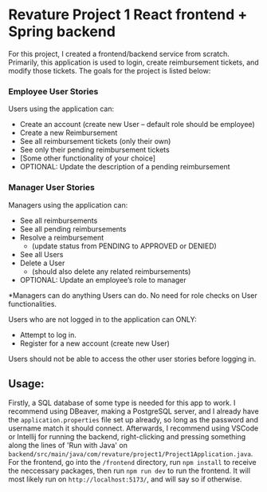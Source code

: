 # Revature Project 1 React frontend + Spring backend

For this project, I created a frontend/backend service from scratch. Primarily, this application is used to login, create reimbursement tickets, and modify those tickets. The goals for the project is listed below:

### Employee User Stories
Users using the application can:
- Create an account (create new User – default role should be employee)
- Create a new Reimbursement
- See all reimbursement tickets (only their own)
- See only their pending reimbursement tickets
- [Some other functionality of your choice]
- OPTIONAL: Update the description of a pending reimbursement

### Manager User Stories
Managers using the application can:
- See all reimbursements
- See all pending reimbursements
- Resolve a reimbursement
  - (update status from PENDING to APPROVED or DENIED)
- See all Users
- Delete a User
  - (should also delete any related reimbursements)
- OPTIONAL: Update an employee’s role to manager

\*Managers can do anything Users can do. No need for role checks on User functionalities.

Users who are not logged in to the application can ONLY:
- Attempt to log in.
- Register for a new account (create new User)

Users should not be able to access the other user stories before logging in. 

## Usage:
Firstly, a SQL database of some type is needed for this app to work. I recommend using DBeaver, making a PostgreSQL server, and I already have the `application.properties` file set up already, so long as the password and username match it should connect. Afterwards, I recommend using VSCode or Intellij for running the backend, right-clicking and pressing something along the lines of 'Run with Java' on `backend/src/main/java/com/revature/project1/Project1Application.java`.\
For the frontend, go into the `/frontend` directory, run `npm install` to receive the neccessary packages, then run `npm run dev` to run the frontend. It will most likely run on `http://localhost:5173/`, and will say so if otherwise. 
